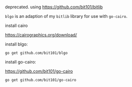 deprecated. using https://github.com/bit101/bitlib

`blgo` is an adaption of my `bitlib` library for use with `go-cairo`.

install cairo

https://cairographics.org/download/

install blgo:

`go get github.com/bit101/blgo`

install go-cairo:

https://github.com/bit101/go-cairo

`go get github.com/bit101/go-cairo`

